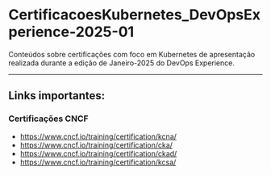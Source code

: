 # CertificacoesKubernetes_DevOpsExperience-2025-01
Conteúdos sobre certificações com foco em Kubernetes de apresentação realizada durante a edição de Janeiro-2025 do DevOps Experience.

---

## Links importantes:

### Certificações CNCF
- https://www.cncf.io/training/certification/kcna/
- https://www.cncf.io/training/certification/cka/
- https://www.cncf.io/training/certification/ckad/
- https://www.cncf.io/training/certification/kcsa/


